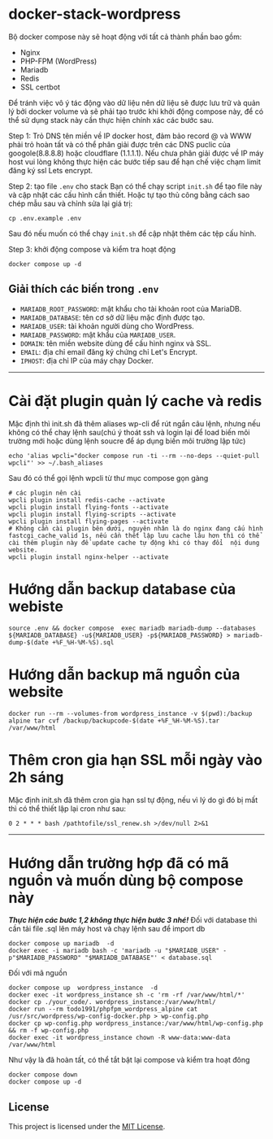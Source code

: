 # docker-stack-wordpress

Bộ docker compose này sẽ hoạt động với tất cả thành phần bao gồm:
- Nginx
- PHP-FPM (WordPress)
- Mariadb
- Redis
- SSL certbot

Để tránh việc vô ý tác  động vào dữ liệu nên  dữ liệu sẽ được lưu trữ và quản lý bởi docker volume và  sẽ phải tạo trước khi khởi động compose này,  để có thể sử dụng stack này cần thực hiện chính xác các  bước sau.

Step 1: Trỏ DNS tên miền về  IP docker host, đảm bảo record @ và WWW phải trỏ hoàn tất và  có thể phân giải được trên các DNS puclic của googole(8.8.8.8) hoặc cloudflare (1.1.1.1). Nếu chưa phân giải được về IP máy host vui lòng không  thực hiện các bước tiếp sau để hạn chế việc chạm limit đăng ký ssl Lets encrypt.

Step 2: tạo file `.env` cho stack
Bạn có thể chạy script `init.sh` để tạo file này và cập nhật các cấu hình cần thiết.
Hoặc tự tạo thủ công bằng cách sao chép mẫu sau và chỉnh sửa lại giá trị:
```
cp .env.example .env
```
Sau đó nếu muốn có thể chạy `init.sh` để cập nhật thêm các tệp cấu hình.

Step 3: khởi động compose và kiểm tra hoạt động
```
docker compose up -d
```

## Giải thích các biến trong `.env`

- `MARIADB_ROOT_PASSWORD`: mật khẩu cho tài khoản root của MariaDB.
- `MARIADB_DATABASE`: tên cơ sở dữ liệu mặc định được tạo.
- `MARIADB_USER`: tài khoản người dùng cho WordPress.
- `MARIADB_PASSWORD`: mật khẩu của `MARIADB_USER`.
- `DOMAIN`: tên miền website dùng để cấu hình nginx và SSL.
- `EMAIL`: địa chỉ email đăng ký chứng chỉ Let's Encrypt.
- `IPHOST`: địa chỉ IP của máy chạy Docker.

---

# Cài đặt plugin quản lý cache và redis
Mặc định thì init.sh đã thêm aliases wp-cli để rút ngắn câu lệnh, nhưng nếu không có thể  chay lệnh sau(chú ý thoát ssh và login lại để load biến môi trường mới hoặc dùng lệnh soucre để áp dụng biến môi trường lập tức)
```
echo 'alias wpcli="docker compose run -ti --rm --no-deps --quiet-pull wpcli"' >> ~/.bash_aliases
```
Sau đó có thể gọi lệnh wpcli từ thư mục compose gọn gàng
```
# các plugin nên cài
wpcli plugin install redis-cache --activate
wpcli plugin install flying-fonts --activate
wpcli plugin install flying-scripts --activate
wpcli plugin install flying-pages --activate
# Không cần cài plugin bên dưới, nguyên nhân là do nginx đang cấu hình fastcgi_cache_valid 1s, nếu cần thết lập lưu cache lâu hơn thì có thể  cài thêm plugin này để update cache tự động khi có thay đổi  nội dung  website.
wpcli plugin install nginx-helper --activate
```

# Hướng dẫn backup database của webiste
```
source .env && docker compose  exec mariadb mariadb-dump --databases ${MARIADB_DATABASE} -u${MARIADB_USER} -p${MARIADB_PASSWORD} > mariadb-dump-$(date +%F_%H-%M-%S).sql
```

# Hướng dẫn backup mã nguồn của website
```
docker run --rm --volumes-from wordpress_instance -v $(pwd):/backup alpine tar cvf /backup/backupcode-$(date +%F_%H-%M-%S).tar /var/www/html
```
# Thêm cron gia hạn SSL mỗi ngày vào 2h sáng
Mặc định init.sh đã thêm cron gia hạn ssl tự động, nếu vì lý do gì đó bị mất  thì có thể thiết lập lại cron như sau:
```
0 2 * * * bash /pathtofile/ssl_renew.sh >/dev/null 2>&1
```

---

# Hướng dẫn trường hợp đã có mã nguồn và muốn dùng bộ  compose này
***Thực hiện các bước 1,2   không thực hiện bước 3 nhé!***
Đối với database thì cần tải  file .sql lên máy host và chạy  lệnh sau để import db
```
docker compose up mariadb  -d
docker exec -i mariadb bash -c 'mariadb -u "$MARIADB_USER" -p"$MARIADB_PASSWORD" "$MARIADB_DATABASE"' < database.sql
```
Đối với mã nguồn 
```
docker compose up  wordpress_instance  -d
docker exec -it wordpress_instance sh -c 'rm -rf /var/www/html/*'
docker cp ./your_code/. wordpress_instance:/var/www/html/
docker run --rm todo1991/phpfpm_wordpress_alpine cat /usr/src/wordpress/wp-config-docker.php > wp-config.php
docker cp wp-config.php wordpress_instance:/var/www/html/wp-config.php && rm -f wp-config.php
docker exec -it wordpress_instance chown -R www-data:www-data /var/www/html
```
Như vậy là đã hoàn tất, có thể  tắt  bật lại compose và kiểm tra hoạt đông
```
docker compose down
docker compose up -d
```

## License
This project is licensed under the [MIT License](LICENSE).


